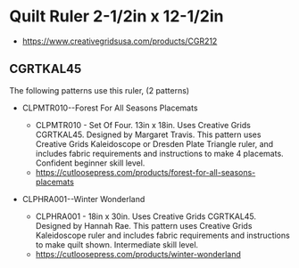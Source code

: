 # Quilt Ruler 2-1/2in x 12-1/2in
* https://www.creativegridsusa.com/products/CGR212

## CGRTKAL45

The following patterns use this ruler, (2 patterns)

* CLPMTR010--Forest For All Seasons Placemats
	* CLPMTR010 - Set Of Four. 13in x 18in. Uses Creative Grids CGRTKAL45. Designed by Margaret Travis. This pattern uses Creative Grids Kaleidoscope or Dresden Plate Triangle ruler, and includes fabric requirements and instructions to make 4 placemats. Confident beginner skill level.
	* https://cutloosepress.com/products/forest-for-all-seasons-placemats


* CLPHRA001--Winter Wonderland
	* CLPHRA001 - 18in x 30in. Uses Creative Grids CGRTKAL45. Designed by Hannah Rae. This pattern uses Creative Grids Kaleidoscope ruler and includes fabric requirements and instructions to make quilt shown. Intermediate skill level.
	* https://cutloosepress.com/products/winter-wonderland

